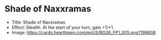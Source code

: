 # Shade of Naxxramas
- Title:  Shade of Naxxramas
- Effect:  Stealth. At the start of your turn, gain +1/+1.
- Image:  https://cards.hearthpwn.com/enUS/BG26_FP1_005.png?198608
